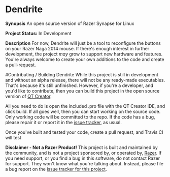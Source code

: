 # Dendrite

**Synopsis**
An open source version of Razer Synapse for Linux

**Project Status:** In Development

**Description**
For now, Dendrite will just be a tool to reconfigure the buttons on your Razer Naga 2014 mouse. If there's enough interest in further development, the project *may* grow to support new hardware and features. You're always welcome to create your own additions to the code and create a pull-request.

#Contributing / Building Dendrite
While this project is still in development and without an alpha release, there will not be any ready-made executables. That's because it's still unfinished. However, if you're a developer, and you'd like to contribute, then you can build this project in the open source version of [QT Creator](https://www.qt.io/download-open-source/).

All you need to do is open the included .pro file with the QT Creator IDE, and click build. If all goes well, then you can start working on the source code. Only working code will be committed to the repo. If the code has a bug, please repair it or report it in the [issue tracker](issues), as usual.

Once you've built and tested your code, create a pull request, and Travis CI will test 

**Disclaimer - Not a Razer Product!**
This project is built and maintained by the community, and is not a project sponsored by, or operated by, [Razer](https://razerzone.com). If you need support, or you find a bug in this software, do not contact Razer for support. They won't know what you're talking about. Instead, please file a bug report on the [issue tracker for this project](https://github.com/cozylife/dendrite/issues).
